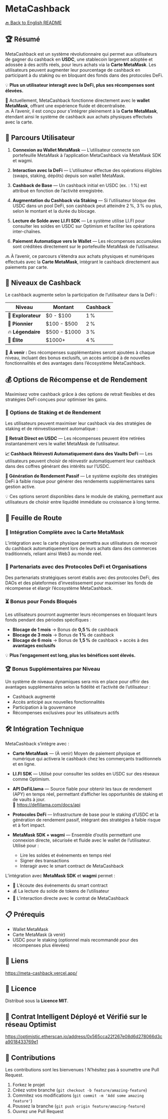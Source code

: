 # MetaCashback

[🔙 Back to English README](../README.md)

## 🏆 Résumé
MetaCashback est un système révolutionnaire qui permet aux utilisateurs de gagner du cashback en **USDC**, une stablecoin largement adoptée et adossée à des actifs réels, pour leurs achats via la **Carte MetaMask**. Les utilisateurs peuvent augmenter leur pourcentage de cashback en participant à du staking ou en bloquant des fonds dans des protocoles DeFi.

💡 **Plus un utilisateur interagit avec la DeFi, plus ses récompenses sont élevées.**

🔗 Actuellement, MetaCashback fonctionne directement avec le **wallet MetaMask**, offrant une expérience fluide et décentralisée.  
🔜 À l’avenir, il est conçu pour s’intégrer pleinement à la **Carte MetaMask**, étendant ainsi le système de cashback aux achats physiques effectués avec la carte.

## 🚀 Parcours Utilisateur

1. **Connexion au Wallet MetaMask** — L’utilisateur connecte son portefeuille MetaMask à l’application MetaCashback via MetaMask SDK et wagmi.

2. **Interaction avec la DeFi** — L’utilisateur effectue des opérations éligibles (swaps, staking, dépôts) depuis son wallet MetaMask.

3. **Cashback de Base** — Un cashback initial en USDC (ex. : 1 %) est attribué en fonction de l’activité enregistrée.

4. **Augmentation du Cashback via Staking** — Si l’utilisateur bloque des USDC dans un pool DeFi, son cashback peut atteindre 2 %, 3 % ou plus, selon le montant et la durée du blocage.

5. **Lecture de Solde avec LI.FI SDK** — Le système utilise LI.FI pour consulter les soldes en USDC sur Optimism et faciliter les opérations inter-chaînes.

6. **Paiement Automatique vers le Wallet** — Les récompenses accumulées sont créditées directement sur le portefeuille MetaMask de l’utilisateur.

🔜 À l’avenir, ce parcours s’étendra aux achats physiques et numériques effectués avec la **Carte MetaMask**, intégrant le cashback directement aux paiements par carte.

## 🎯 Niveaux de Cashback

Le cashback augmente selon la participation de l’utilisateur dans la DeFi :

| Niveau | Montant | Cashback |
|--------|---------|----------|
| 🔰 **Explorateur** | $0 - $100 | 1 % |
| 🚀 **Pionnier** | $100 - $500 | 2 % |
| 🔥 **Légendaire** | $500 - $1000 | 3 % |
| 👑 **Élite** | $1000+ | 4 % |

🎁 **À venir :** Des récompenses supplémentaires seront ajoutées à chaque niveau, incluant des bonus exclusifs, un accès anticipé à de nouvelles fonctionnalités et des avantages dans l’écosystème MetaCashback.

## 💰 Options de Récompense et de Rendement

Maximisez votre cashback grâce à des options de retrait flexibles et des stratégies DeFi conçues pour optimiser les gains.

### 🔄 Options de Staking et de Rendement

Les utilisateurs peuvent maximiser leur cashback via des stratégies de staking et de réinvestissement automatique :

**💸 Retrait Direct en USDC** — Les récompenses peuvent être retirées instantanément vers le wallet MetaMask de l’utilisateur.

**📈 Cashback Réinvesti Automatiquement dans des Vaults DeFi** — Les utilisateurs peuvent choisir de réinvestir automatiquement leur cashback dans des coffres générant des intérêts sur l’USDC.

**🛌 Génération de Rendement Passif** — Le système exploite des stratégies DeFi à faible risque pour générer des rendements supplémentaires sans gestion active.

💡 Ces options seront disponibles dans le module de staking, permettant aux utilisateurs de choisir entre liquidité immédiate ou croissance à long terme.

## 🔮 Feuille de Route

### 🔗 Intégration Complète avec la Carte MetaMask
L’intégration avec la carte physique permettra aux utilisateurs de recevoir du cashback automatiquement lors de leurs achats dans des commerces traditionnels, reliant ainsi Web3 au monde réel.

### 🤝 Partenariats avec des Protocoles DeFi et Organisations
Des partenariats stratégiques seront établis avec des protocoles DeFi, des DAOs et des plateformes d’investissement pour maximiser les fonds de récompense et élargir l’écosystème MetaCashback.

### ⏳ Bonus pour Fonds Bloqués
Les utilisateurs pourront augmenter leurs récompenses en bloquant leurs fonds pendant des périodes spécifiques :

- **Blocage de 1 mois** → Bonus de **0,5 %** de cashback  
- **Blocage de 3 mois** → Bonus de **1 %** de cashback  
- **Blocage de 6 mois** → Bonus de **1,5 %** de cashback + accès à des **avantages exclusifs**

💡 **Plus l’engagement est long, plus les bénéfices sont élevés.**

### 🏆 Bonus Supplémentaires par Niveau
Un système de niveaux dynamiques sera mis en place pour offrir des avantages supplémentaires selon la fidélité et l’activité de l’utilisateur :

- Cashback augmenté  
- Accès anticipé aux nouvelles fonctionnalités  
- Participation à la gouvernance  
- Récompenses exclusives pour les utilisateurs actifs

## 🛠️ Intégration Technique

MetaCashback s’intègre avec :

- **Carte MetaMask** — (À venir) Moyen de paiement physique et numérique qui activera le cashback chez les commerçants traditionnels et en ligne.

- **LI.FI SDK** — Utilisé pour consulter les soldes en USDC sur des réseaux comme Optimism.

- **API DeFiLlama** — Source fiable pour obtenir les taux de rendement (APY) en temps réel, permettant d’afficher les opportunités de staking et de vaults à jour.  
  📎 https://defillama.com/docs/api

- **Protocoles DeFi** — Infrastructure de base pour le staking d’USDC et la génération de rendement passif, intégrant des stratégies à faible risque et à fort impact.

- **MetaMask SDK + wagmi** — Ensemble d’outils permettant une connexion directe, sécurisée et fluide avec le wallet de l’utilisateur. Utilisé pour :
  - Lire les soldes et événements en temps réel  
  - Signer des transactions  
  - Interagir avec le smart contract de MetaCashback

L’intégration avec **MetaMask SDK** et **wagmi** permet :

- 📡 L’écoute des événements du smart contract  
- 💰 La lecture du solde de tokens de l’utilisateur  
- 🤝 L’interaction directe avec le contrat de MetaCashback

## 📋 Prérequis

- Wallet MetaMask  
- Carte MetaMask (à venir)  
- USDC pour le staking (optionnel mais recommandé pour des récompenses plus élevées)

## 🔗 Liens

https://meta-cashback.vercel.app/

## 📄 Licence

Distribué sous la **Licence MIT**.

## 📄 Contrat Intelligent Déployé et Vérifié sur le réseau Optimist

https://optimistic.etherscan.io/address/0x565cca22f267e08d6d278066d3ca9018433769e1

## 👥 Contributions

Les contributions sont les bienvenues ! N’hésitez pas à soumettre une Pull Request.

1. Forkez le projet  
2. Créez votre branche (`git checkout -b feature/amazing-feature`)  
3. Commitez vos modifications (`git commit -m 'Add some amazing feature'`)  
4. Poussez la branche (`git push origin feature/amazing-feature`)  
5. Ouvrez une Pull Request